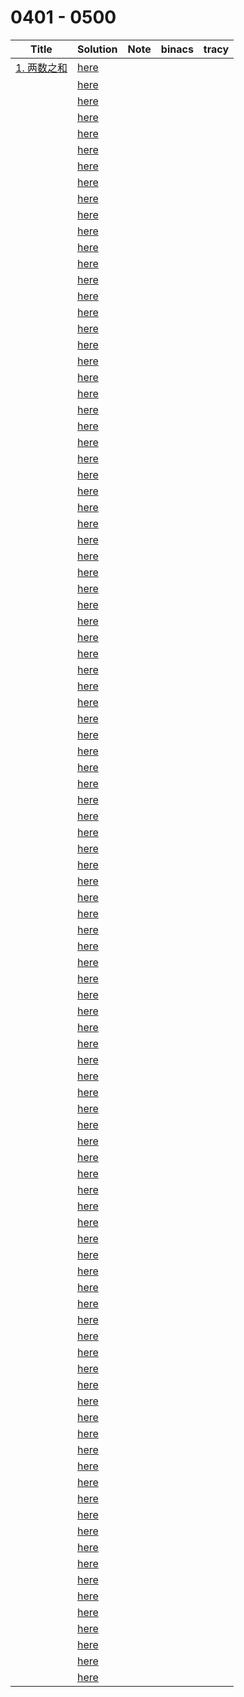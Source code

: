 # 0401 - 0500



| Title                                                    | Solution                 | Note | binacs | tracy |
| -------------------------------------------------------- | ------------------------ | ---- | ------ | ----- |
| [1. 两数之和](https://leetcode-cn.com/problems/two-sum/) | [here](./0401/README.md) |      |        |       |
|                                                          | [here](./0402/README.md) |      |        |       |
|                                                          | [here](./0403/README.md) |      |        |       |
|                                                          | [here](./0404/README.md) |      |        |       |
|                                                          | [here](./0405/README.md) |      |        |       |
|                                                          | [here](./0406/README.md) |      |        |       |
|                                                          | [here](./0407/README.md) |      |        |       |
|                                                          | [here](./0408/README.md) |      |        |       |
|                                                          | [here](./0409/README.md) |      |        |       |
|                                                          | [here](./0410/README.md) |      |        |       |
|                                                          | [here](./0411/README.md) |      |        |       |
|                                                          | [here](./0412/README.md) |      |        |       |
|                                                          | [here](./0413/README.md) |      |        |       |
|                                                          | [here](./0414/README.md) |      |        |       |
|                                                          | [here](./0415/README.md) |      |        |       |
|                                                          | [here](./0416/README.md) |      |        |       |
|                                                          | [here](./0417/README.md) |      |        |       |
|                                                          | [here](./0418/README.md) |      |        |       |
|                                                          | [here](./0419/README.md) |      |        |       |
|                                                          | [here](./0420/README.md) |      |        |       |
|                                                          | [here](./0421/README.md) |      |        |       |
|                                                          | [here](./0422/README.md) |      |        |       |
|                                                          | [here](./0423/README.md) |      |        |       |
|                                                          | [here](./0424/README.md) |      |        |       |
|                                                          | [here](./0425/README.md) |      |        |       |
|                                                          | [here](./0426/README.md) |      |        |       |
|                                                          | [here](./0427/README.md) |      |        |       |
|                                                          | [here](./0428/README.md) |      |        |       |
|                                                          | [here](./0429/README.md) |      |        |       |
|                                                          | [here](./0430/README.md) |      |        |       |
|                                                          | [here](./0431/README.md) |      |        |       |
|                                                          | [here](./0432/README.md) |      |        |       |
|                                                          | [here](./0433/README.md) |      |        |       |
|                                                          | [here](./0434/README.md) |      |        |       |
|                                                          | [here](./0435/README.md) |      |        |       |
|                                                          | [here](./0436/README.md) |      |        |       |
|                                                          | [here](./0437/README.md) |      |        |       |
|                                                          | [here](./0438/README.md) |      |        |       |
|                                                          | [here](./0439/README.md) |      |        |       |
|                                                          | [here](./0440/README.md) |      |        |       |
|                                                          | [here](./0441/README.md) |      |        |       |
|                                                          | [here](./0442/README.md) |      |        |       |
|                                                          | [here](./0443/README.md) |      |        |       |
|                                                          | [here](./0444/README.md) |      |        |       |
|                                                          | [here](./0445/README.md) |      |        |       |
|                                                          | [here](./0446/README.md) |      |        |       |
|                                                          | [here](./0447/README.md) |      |        |       |
|                                                          | [here](./0448/README.md) |      |        |       |
|                                                          | [here](./0449/README.md) |      |        |       |
|                                                          | [here](./0450/README.md) |      |        |       |
|                                                          | [here](./0451/README.md) |      |        |       |
|                                                          | [here](./0452/README.md) |      |        |       |
|                                                          | [here](./0453/README.md) |      |        |       |
|                                                          | [here](./0454/README.md) |      |        |       |
|                                                          | [here](./0455/README.md) |      |        |       |
|                                                          | [here](./0456/README.md) |      |        |       |
|                                                          | [here](./0457/README.md) |      |        |       |
|                                                          | [here](./0458/README.md) |      |        |       |
|                                                          | [here](./0459/README.md) |      |        |       |
|                                                          | [here](./0460/README.md) |      |        |       |
|                                                          | [here](./0461/README.md) |      |        |       |
|                                                          | [here](./0462/README.md) |      |        |       |
|                                                          | [here](./0463/README.md) |      |        |       |
|                                                          | [here](./0464/README.md) |      |        |       |
|                                                          | [here](./0465/README.md) |      |        |       |
|                                                          | [here](./0466/README.md) |      |        |       |
|                                                          | [here](./0467/README.md) |      |        |       |
|                                                          | [here](./0468/README.md) |      |        |       |
|                                                          | [here](./0469/README.md) |      |        |       |
|                                                          | [here](./0470/README.md) |      |        |       |
|                                                          | [here](./0471/README.md) |      |        |       |
|                                                          | [here](./0472/README.md) |      |        |       |
|                                                          | [here](./0473/README.md) |      |        |       |
|                                                          | [here](./0474/README.md) |      |        |       |
|                                                          | [here](./0475/README.md) |      |        |       |
|                                                          | [here](./0476/README.md) |      |        |       |
|                                                          | [here](./0477/README.md) |      |        |       |
|                                                          | [here](./0478/README.md) |      |        |       |
|                                                          | [here](./0479/README.md) |      |        |       |
|                                                          | [here](./0480/README.md) |      |        |       |
|                                                          | [here](./0481/README.md) |      |        |       |
|                                                          | [here](./0482/README.md) |      |        |       |
|                                                          | [here](./0483/README.md) |      |        |       |
|                                                          | [here](./0484/README.md) |      |        |       |
|                                                          | [here](./0485/README.md) |      |        |       |
|                                                          | [here](./0486/README.md) |      |        |       |
|                                                          | [here](./0487/README.md) |      |        |       |
|                                                          | [here](./0488/README.md) |      |        |       |
|                                                          | [here](./0489/README.md) |      |        |       |
|                                                          | [here](./0490/README.md) |      |        |       |
|                                                          | [here](./0491/README.md) |      |        |       |
|                                                          | [here](./0492/README.md) |      |        |       |
|                                                          | [here](./0493/README.md) |      |        |       |
|                                                          | [here](./0494/README.md) |      |        |       |
|                                                          | [here](./0495/README.md) |      |        |       |
|                                                          | [here](./0496/README.md) |      |        |       |
|                                                          | [here](./0497/README.md) |      |        |       |
|                                                          | [here](./0498/README.md) |      |        |       |
|                                                          | [here](./0499/README.md) |      |        |       |
|                                                          | [here](./0500/README.md) |      |        |       |

